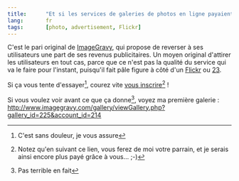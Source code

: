 ```yaml
---
title:      "Et si les services de galeries de photos en ligne payaient leurs utilisateurs plutôt que l'inverse ?"
lang:       fr
tags:       [photo, advertisement, Flickr]
---
```


C'est le pari original de [ImageGravy](http://www.imagegravy.com/ref.php?ref=214), qui propose de reverser à ses utilisateurs une part de ses revenus publicitaires. Un moyen original d'attirer les utilisateurs en tout cas, parce que ce n'est pas la qualité du service qui va le faire pour l'instant, puisqu'il fait pâle figure à côté d'un [Flickr](http://flickr.com/) ou [23](/2005/09/23-un-remplacant-potentiel-de-flickr.html).


Si ça vous tente d'essayer[^1], courez vite [vous inscrire](http://www.imagegravy.com/ref.php?ref=214)[^2] !

Si vous voulez voir avant ce que ça donne[^3], voyez ma première galerie : <http://www.imagegravy.com/gallery/viewGallery.php?gallery_id=225&account_id=214>



[^1]: C'est sans douleur, je vous assure

[^2]: Notez qu'en suivant ce lien, vous ferez de moi votre parrain, et je serais ainsi encore plus payé grâce à vous... ;-)

[^3]: Pas terrible en fait
